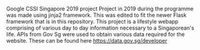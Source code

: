 Google CSSI Singapore 2019 project
Project in 2019 during the programme was made using jinja2 framework. This was edited to fit the newer Flask framework that is in this repository.
This project is a lifestyle webapp comprising of various day to day information necessary to a Singaporean's life. APIs from Gov Sg were used to obtain various data required for the website. These can be found here https://data.gov.sg/developer


